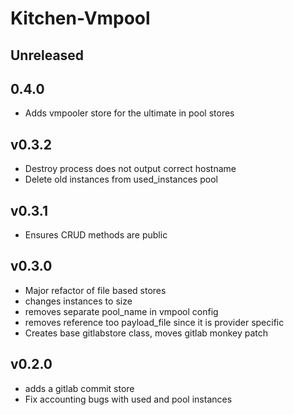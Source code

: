 # Kitchen-Vmpool

## Unreleased

## 0.4.0
 * Adds vmpooler store for the ultimate in pool stores

## v0.3.2
 * Destroy process does not output correct hostname
 * Delete old instances from used_instances pool

## v0.3.1
 * Ensures CRUD methods are public
 
## v0.3.0
 * Major refactor of file based stores
 * changes instances to size
 * removes separate pool_name in vmpool config
 * removes reference too payload_file since it is provider specific
 * Creates base gitlabstore class, moves gitlab monkey patch
 
## v0.2.0
 * adds a gitlab commit store
 * Fix accounting bugs with used and pool instances
